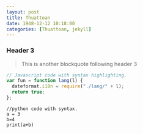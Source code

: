 ```yaml
---
layout: post
title: Thuattoan
date: 1948-12-12 10:18:00
categories: [Thuattoan, jekyll]
---
```



### Header 3

> This is another blockquote following header 3

```js
// Javascript code with syntax highlighting.
var fun = function lang(l) {
  dateformat.i18n = require("./lang/" + l);
  return true;
};
```


```pt
//python code with syntax.
a = 3
b=4
print(a+b)
```